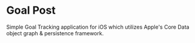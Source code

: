 # Goal Post
Simple Goal Tracking application for iOS which utilizes Apple's Core Data object graph & persistence framework.
